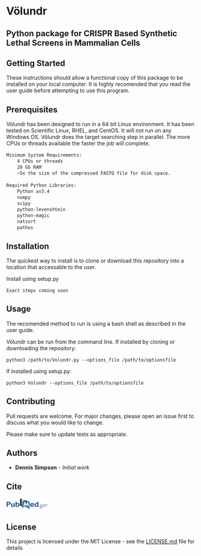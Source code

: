 # Völundr
## Python package for CRISPR Based Synthetic Lethal Screens in Mammalian Cells

## Getting Started

These instructions should allow a functional copy of this package to be installed on your local computer.  It is highly recomended
that you read the user guide before attempting to use this program.

## Prerequisites

Völundr has been designed to run in a 64 bit Linux environment.  It has been tested on Scientific Linux, RHEL, and CentOS.  It will
not run on any Windows OS.  Völundr does the target searching step in parallel.  The more CPUs or threads available the faster the 
job will complete.

```
Minimum System Requirements:
    4 CPUs or threads
    20 Gb RAM
    ~5x the size of the compressed FASTQ file for disk space.

Required Python Libraries:
    Python ≥v3.4
    numpy
    scipy
    python-levenshtein
    python-magic
    natsort
    pathos
```

## Installation

The quickest way to install is to clone or download this repository into a location that accessable to the user.  

Install using setup.py

```
Exact steps coming soon
```

## Usage
The recomended method to run is using a bash shell as described in the user guide.

Völundr can be run from the command line.  If installed by cloning or downloading the repository:
```
python3 /path/to/Volundr.py --options_file /path/to/optionsfile
```

If installed using setup.py:
```
python3 Volundr --options_file /path/to/optionsfile
```

## Contributing
Pull requests are welcome. For major changes, please open an issue first to discuss what you would like to change.

Please make sure to update tests as appropriate.

## Authors

* **Dennis Simpson** - *Initial work* 

## Cite

[![PubMed](img/2318832.png)](https://www.ncbi.nlm.nih.gov/pubmed/28649649)

## License

This project is licensed under the MIT License - see the [LICENSE.md](LICENSE.md) file for details
